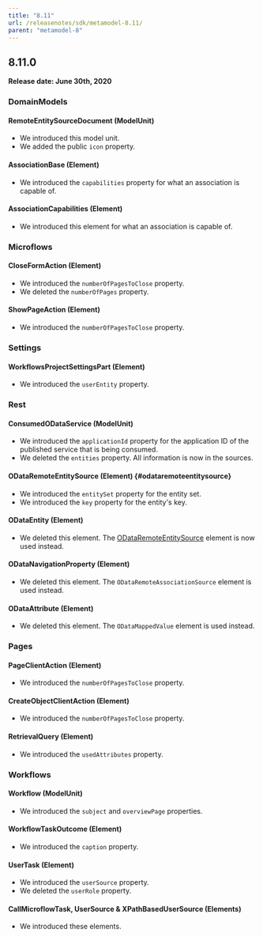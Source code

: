```yaml
---
title: "8.11"
url: /releasenotes/sdk/metamodel-8.11/
parent: "metamodel-8"
---
```


## 8.11.0

**Release date: June 30th, 2020**

### DomainModels

#### RemoteEntitySourceDocument (ModelUnit)

* We introduced this model unit.
* We added the public `icon` property.

#### AssociationBase (Element)

* We introduced the `capabilities` property for what an association is capable of.

#### AssociationCapabilities (Element)

* We introduced this element for what an association is capable of.

### Microflows

#### CloseFormAction (Element)

* We introduced the `numberOfPagesToClose` property.
* We deleted the `numberOfPages` property.

#### ShowPageAction (Element)

* We introduced the `numberOfPagesToClose` property.

### Settings

#### WorkflowsProjectSettingsPart (Element)

* We introduced the `userEntity` property.

### Rest

#### ConsumedODataService (ModelUnit)

* We introduced the `applicationId` property for the application ID of the published service that is being consumed.
* We deleted the `entities` property. All information is now in the sources.

#### ODataRemoteEntitySource (Element) {#odataremoteentitysource}

* We introduced the `entitySet` property for the entity set.
* We introduced the `key` property for the entity's key.

#### ODataEntity (Element)

* We deleted this element. The [ODataRemoteEntitySource](#odataremoteentitysource) element is now used instead.

#### ODataNavigationProperty (Element)

* We deleted this element. The `ODataRemoteAssociationSource` element is used instead.

#### ODataAttribute (Element)

* We deleted this element. The `ODataMappedValue` element is used instead.

### Pages

#### PageClientAction (Element)

* We introduced the `numberOfPagesToClose` property.

#### CreateObjectClientAction (Element)

* We introduced the `numberOfPagesToClose` property.

#### RetrievalQuery (Element)

* We introduced the `usedAttributes` property.

### Workflows

#### Workflow (ModelUnit)

* We introduced the `subject` and `overviewPage` properties.

#### WorkflowTaskOutcome (Element)

* We introduced the `caption` property.

#### UserTask (Element)

* We introduced the `userSource` property.
* We deleted the `userRole` property.

#### CallMicroflowTask, UserSource & XPathBasedUserSource (Elements)

* We introduced these elements.
